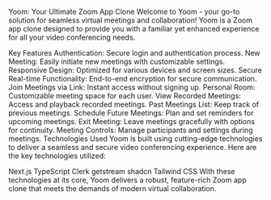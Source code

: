 Yoom: Your Ultimate Zoom App Clone
Welcome to Yoom - your go-to solution for seamless virtual meetings and collaboration! Yoom is a Zoom app clone designed to provide you with a familiar yet enhanced experience for all your video conferencing needs.

Key Features
Authentication: Secure login and authentication process.
New Meeting: Easily initiate new meetings with customizable settings.
Responsive Design: Optimized for various devices and screen sizes.
Secure Real-time Functionality: End-to-end encryption for secure communication.
Join Meetings via Link: Instant access without signing up.
Personal Room: Customizable meeting space for each user.
View Recorded Meetings: Access and playback recorded meetings.
Past Meetings List: Keep track of previous meetings.
Schedule Future Meetings: Plan and set reminders for upcoming meetings.
Exit Meeting: Leave meetings gracefully with options for continuity.
Meeting Controls: Manage participants and settings during meetings.
Technologies Used
Yoom is built using cutting-edge technologies to deliver a seamless and secure video conferencing experience. Here are the key technologies utilized:

Next.js
TypeScript
Clerk
getstream
shadcn
Tailwind CSS
With these technologies at its core, Yoom delivers a robust, feature-rich Zoom app clone that meets the demands of modern virtual collaboration.

